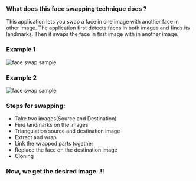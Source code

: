 ### What does this face swapping technique does ?

This application lets you swap a face in one image with another face in other image. The application first detects faces in both images and finds its landmarks. Then it swaps the face in first image with in another image.

### Example 1
![face swap sample](https://raw.githubusercontent.com/sudipg4112001/Face-X/master/Face-Swapping/Face_swap_2.jpg)

### Example 2

![face swap sample](https://raw.githubusercontent.com/sudipg4112001/Face-X/master/Face-Swapping/face_swap_1.png)

### Steps for swapping:
- Take two images(Source and Destination)
- Find landmarks on the images
- Triangulation source and destination image
- Extract and wrap
- Link the wrapped parts together
- Replace the face on the destination image
- Cloning
### Now, we get the desired image..!!
